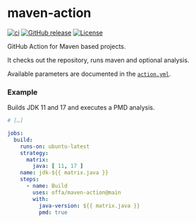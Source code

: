 # maven-action

[![ci](https://github.com/offa/maven-action/actions/workflows/ci.yml/badge.svg)](https://github.com/offa/maven-action/actions/workflows/ci.yml)
[![GitHub release](https://img.shields.io/github/release/offa/maven-action.svg)](https://github.com/offa/maven-action/releases)
[![License](https://img.shields.io/badge/license-GPLv3-yellow.svg)](LICENSE)

GitHub Action for Maven based projects.

It checks out the repository, runs maven and optional analysis.

Available parameters are documented in the [`action.yml`](./action.yml).

### Example

Builds JDK 11 and 17 and executes a PMD analysis.

```yml
# […]

jobs:
  build:
    runs-on: ubuntu-latest
    strategy:
      matrix:
        java: [ 11, 17 ]
    name: jdk-${{ matrix.java }}
    steps:
      - name: Build
        uses: offa/maven-action@main
        with:
          java-version: ${{ matrix.java }}
          pmd: true
```
